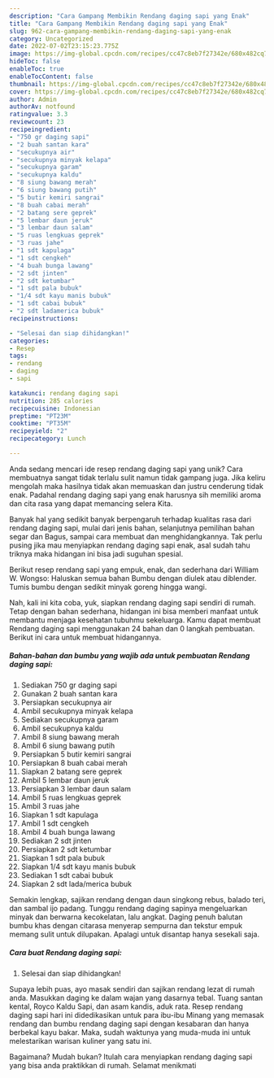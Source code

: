```yaml
---
description: "Cara Gampang Membikin Rendang daging sapi yang Enak"
title: "Cara Gampang Membikin Rendang daging sapi yang Enak"
slug: 962-cara-gampang-membikin-rendang-daging-sapi-yang-enak
category: Uncategorized
date: 2022-07-02T23:15:23.775Z
image: https://img-global.cpcdn.com/recipes/cc47c8eb7f27342e/680x482cq70/rendang-daging-sapi-foto-resep-utama.jpg
hideToc: false
enableToc: true
enableTocContent: false
thumbnail: https://img-global.cpcdn.com/recipes/cc47c8eb7f27342e/680x482cq70/rendang-daging-sapi-foto-resep-utama.jpg
cover: https://img-global.cpcdn.com/recipes/cc47c8eb7f27342e/680x482cq70/rendang-daging-sapi-foto-resep-utama.jpg
author: Admin
authorAv: notfound
ratingvalue: 3.3
reviewcount: 23
recipeingredient:
- "750 gr daging sapi"
- "2 buah santan kara"
- "secukupnya air"
- "secukupnya minyak kelapa"
- "secukupnya garam"
- "secukupnya kaldu"
- "8 siung bawang merah"
- "6 siung bawang putih"
- "5 butir kemiri sangrai"
- "8 buah cabai merah"
- "2 batang sere geprek"
- "5 lembar daun jeruk"
- "3 lembar daun salam"
- "5 ruas lengkuas geprek"
- "3 ruas jahe"
- "1 sdt kapulaga"
- "1 sdt cengkeh"
- "4 buah bunga lawang"
- "2 sdt jinten"
- "2 sdt ketumbar"
- "1 sdt pala bubuk"
- "1/4 sdt kayu manis bubuk"
- "1 sdt cabai bubuk"
- "2 sdt ladamerica bubuk"
recipeinstructions:

- "Selesai dan siap dihidangkan!"
categories:
- Resep
tags:
- rendang
- daging
- sapi

katakunci: rendang daging sapi 
nutrition: 285 calories
recipecuisine: Indonesian
preptime: "PT23M"
cooktime: "PT35M"
recipeyield: "2"
recipecategory: Lunch

---
```





Anda sedang mencari ide resep rendang daging sapi yang unik? Cara membuatnya sangat tidak terlalu sulit namun tidak gampang juga. Jika keliru mengolah maka hasilnya tidak akan memuaskan dan justru cenderung tidak enak. Padahal rendang daging sapi yang enak harusnya sih memiliki aroma dan cita rasa yang dapat memancing selera Kita.





Banyak hal yang sedikit banyak berpengaruh terhadap kualitas rasa dari rendang daging sapi, mulai dari jenis bahan, selanjutnya pemilihan bahan segar dan Bagus, sampai cara membuat dan menghidangkannya. Tak perlu pusing jika mau menyiapkan rendang daging sapi enak,      asal sudah tahu triknya maka hidangan ini bisa jadi suguhan spesial.














Berikut resep rendang sapi yang empuk, enak, dan sederhana dari William W. Wongso: Haluskan semua bahan Bumbu dengan diulek atau diblender. Tumis bumbu dengan sedikit minyak goreng hingga wangi.






Nah, kali ini kita coba, yuk, siapkan rendang daging sapi sendiri di rumah. Tetap dengan bahan sederhana, hidangan ini bisa memberi manfaat untuk membantu menjaga kesehatan tubuhmu sekeluarga. Kamu dapat membuat Rendang daging sapi menggunakan 24 bahan dan 0 langkah pembuatan. Berikut ini cara untuk membuat hidangannya.

<!--inarticleads1-->

##### Bahan-bahan dan bumbu yang wajib ada untuk pembuatan Rendang daging sapi:

1. Sediakan 750 gr daging sapi
1. Gunakan 2 buah santan kara
1. Persiapkan secukupnya air
1. Ambil secukupnya minyak kelapa
1. Sediakan secukupnya garam
1. Ambil secukupnya kaldu
1. Ambil 8 siung bawang merah
1. Ambil 6 siung bawang putih
1. Persiapkan 5 butir kemiri sangrai
1. Persiapkan 8 buah cabai merah
1. Siapkan 2 batang sere geprek
1. Ambil 5 lembar daun jeruk
1. Persiapkan 3 lembar daun salam
1. Ambil 5 ruas lengkuas geprek
1. Ambil 3 ruas jahe
1. Siapkan 1 sdt kapulaga
1. Ambil 1 sdt cengkeh
1. Ambil 4 buah bunga lawang
1. Sediakan 2 sdt jinten
1. Persiapkan 2 sdt ketumbar
1. Siapkan 1 sdt pala bubuk
1. Siapkan 1/4 sdt kayu manis bubuk
1. Sediakan 1 sdt cabai bubuk
1. Siapkan 2 sdt lada/merica bubuk


Semakin lengkap, sajikan rendang dengan daun singkong rebus, balado teri, dan sambal ijo padang. Tunggu rendang daging sapinya mengeluarkan minyak dan berwarna kecokelatan, lalu angkat. Daging penuh balutan bumbu khas dengan citarasa menyerap sempurna dan tekstur empuk memang sulit untuk dilupakan. Apalagi untuk disantap hanya sesekali saja. 

<!--inarticleads2-->

##### Cara buat Rendang daging sapi:


1. Selesai dan siap dihidangkan!

Supaya lebih puas, ayo masak sendiri dan sajikan rendang lezat di rumah anda. Masukkan daging ke dalam wajan yang dasarnya tebal. Tuang santan kental, Royco Kaldu Sapi, dan asam kandis, aduk rata. Resep rendang daging sapi hari ini didedikasikan untuk para ibu-ibu Minang yang memasak rendang dan bumbu rendang daging sapi dengan kesabaran dan hanya berbekal kayu bakar. Maka, sudah waktunya yang muda-muda ini untuk melestarikan warisan kuliner yang satu ini. 

Bagaimana? Mudah bukan? Itulah cara menyiapkan rendang daging sapi yang bisa anda praktikkan di rumah. Selamat menikmati
